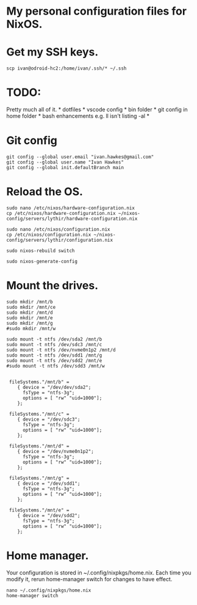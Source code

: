 # My personal configuration files for NixOS.

# Get my SSH keys.

```
scp ivan@odroid-hc2:/home/ivan/.ssh/* ~/.ssh
```

# TODO:

Pretty much all of it.
	* dotfiles
	* vscode config
	* bin folder
	* git config in home folder
	* bash enhancements e.g. ll isn't listing -al
	* 

# Git config

```
git config --global user.email "ivan.hawkes@gmail.com"
git config --global user.name "Ivan Hawkes"
git config --global init.defaultBranch main
```

# Reload the OS.
```
sudo nano /etc/nixos/hardware-configuration.nix
cp /etc/nixos/hardware-configuration.nix ~/nixos-config/servers/lythir/hardware-configuration.nix

sudo nano /etc/nixos/configuration.nix
cp /etc/nixos/configuration.nix ~/nixos-config/servers/lythir/configuration.nix

sudo nixos-rebuild switch

sudo nixos-generate-config
```

# Mount the drives.
```
sudo mkdir /mnt/b
sudo mkdir /mnt/ce
sudo mkdir /mnt/d
sudo mkdir /mnt/e
sudo mkdir /mnt/g
#sudo mkdir /mnt/w

sudo mount -t ntfs /dev/sda2 /mnt/b
sudo mount -t ntfs /dev/sdc3 /mnt/c
sudo mount -t ntfs /dev/nvme0n1p2 /mnt/d
sudo mount -t ntfs /dev/sdd1 /mnt/g
sudo mount -t ntfs /dev/sdd2 /mnt/e
#sudo mount -t ntfs /dev/sdd3 /mnt/w


 fileSystems."/mnt/b" =
    { device = "/dev/dev/sda2";
      fsType = "ntfs-3g"; 
      options = [ "rw" "uid=1000"];
    };

 fileSystems."/mnt/c" =
    { device = "/dev/sdc3";
      fsType = "ntfs-3g"; 
      options = [ "rw" "uid=1000"];
    };

 fileSystems."/mnt/d" =
    { device = "/dev/nvme0n1p2";
      fsType = "ntfs-3g"; 
      options = [ "rw" "uid=1000"];
    };

 fileSystems."/mnt/g" =
    { device = "/dev/sdd1";
      fsType = "ntfs-3g"; 
      options = [ "rw" "uid=1000"];
    };

 fileSystems."/mnt/e" =
    { device = "/dev/sdd2";
      fsType = "ntfs-3g"; 
      options = [ "rw" "uid=1000"];
    };

```

# Home manager.

Your configuration is stored in ~/.config/nixpkgs/home.nix. Each time you modify it, rerun home-manager switch for changes to have effect.

```
nano ~/.config/nixpkgs/home.nix
home-manager switch
```
